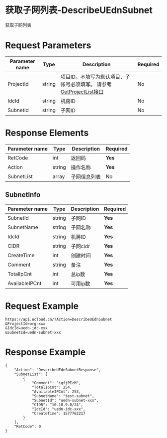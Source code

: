 # 获取子网列表-DescribeUEdnSubnet

获取子网列表

# Request Parameters
|Parameter name|Type|Description|Required|
|---|---|---|---|
|ProjectId|string|项目ID。不填写为默认项目，子帐号必须填写。 请参考[GetProjectList接口](api/summary/get_project_list)|No|
|IdcId|string|机房ID|No|
|SubnetId|string|子网ID|No|

# Response Elements
|Parameter name|Type|Description|Required|
|---|---|---|---|
|RetCode|int|返回码|**Yes**|
|Action|string|操作名称|**Yes**|
|SubnetList|array|子网信息列表|No|

## SubnetInfo
|Parameter name|Type|Description|Required|
|---|---|---|---|
|SubnetId|string|子网ID|**Yes**|
|SubnetName|string|子网名称|**Yes**|
|IdcId|string|机房ID|**Yes**|
|CIDR|string|子网cidr|**Yes**|
|CreateTime|int|创建时间|**Yes**|
|Comment|string|备注|**Yes**|
|TotalIpCnt|int|总ip数|**Yes**|
|AvailableIPCnt|int|可用ip数|**Yes**|

# Request Example
```
https://api.ucloud.cn/?Action=DescribeUEdnSubnet
&ProjectId=org-xxx
&IdcId=uedn-idc-xxx
&SubnetId=uedn-subnet-xxx
```

# Response Example
```
{
    "Action": "DescribeUEdnSubnetResponse", 
    "SubnetList": [
        {
            "Comment": "igfjPEzM", 
            "TotalIpCnt": 254, 
            "AvailableIPCnt": 253, 
            "SubnetName": "test-subnet", 
            "SubnetId": "uedn-subnet-xxx", 
            "CIDR": "10.10.9.0/24", 
            "IdcId": "uedn-idc-xxx", 
            "CreateTime": 1577762217
        }
    ], 
    "RetCode": 0
}
```

